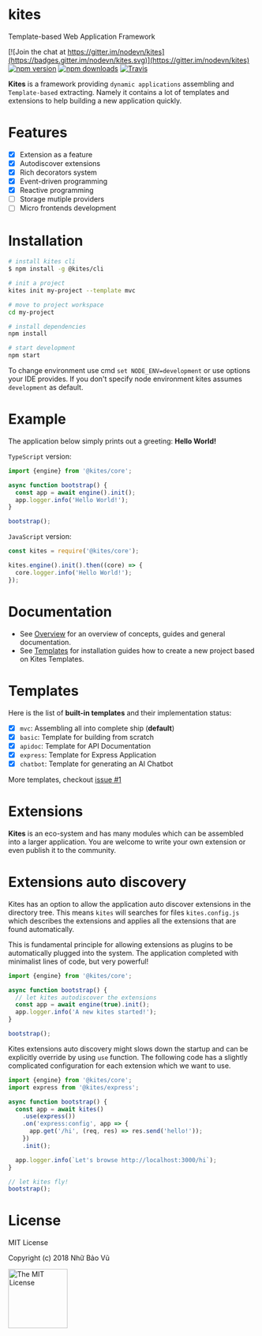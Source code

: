 # kites

Template-based Web Application Framework

[![Join the chat at https://gitter.im/nodevn/kites](https://badges.gitter.im/nodevn/kites.svg)](https://gitter.im/nodevn/kites)
[![npm version](https://img.shields.io/npm/v/@kites/core.svg?style=flat)](https://www.npmjs.com/package/@kites/core)
[![npm downloads](https://img.shields.io/npm/dm/@kites/core.svg)](https://www.npmjs.com/package/@kites/core)
[![Travis](https://travis-ci.org/kitesjs/kites.svg?branch=stable)](https://travis-ci.org/kitesjs/kites)

**Kites** is a framework providing `dynamic applications` assembling and `Template-based` extracting. Namely it contains a lot of templates and extensions to help building a new application quickly.

Features
=======

* [x] Extension as a feature
* [x] Autodiscover extensions
* [x] Rich decorators system
* [x] Event-driven programming
* [x] Reactive programming
* [ ] Storage mutiple providers
* [ ] Micro frontends development

Installation
============

```bash
# install kites cli
$ npm install -g @kites/cli

# init a project
kites init my-project --template mvc

# move to project workspace
cd my-project

# install dependencies
npm install

# start development
npm start
```

To change environment use cmd `set NODE_ENV=development` or use options your IDE provides. If you don't specify node environment kites assumes `development` as default.

Example
=======

The application below simply prints out a greeting: **Hello World!**

`TypeScript` version:

```ts
import {engine} from '@kites/core';

async function bootstrap() {
  const app = await engine().init();
  app.logger.info('Hello World!');
}

bootstrap();
```

`JavaScript` version:

```js
const kites = require('@kites/core');

kites.engine().init().then((core) => {
  core.logger.info('Hello World!');
});
```

Documentation
=============

* See [Overview](https://kites.nodejs.vn/documentation/overview/) for an overview of concepts, guides and general documentation.
* See [Templates](https://kites.nodejs.vn/documentation/kites/templates/) for installation guides how to create a new project based on Kites Templates.

Templates
=========

Here is the list of **built-in templates** and their implementation status:

* [x] `mvc`: Assembling all into complete ship (**default**)
* [x] `basic`: Template for building from scratch
* [x] `apidoc`: Template for API Documentation
* [x] `express`: Template for Express Application
* [x] `chatbot`: Template for generating an AI Chatbot

More templates, checkout [issue #1](https://github.com/vunb/kites/issues/1)

Extensions
==========

**Kites** is an eco-system and has many modules which can be assembled into a larger application. You are welcome to write your own extension or even publish it to the community.

Extensions auto discovery
=========================

Kites has an option to allow the application auto discover extensions in the directory tree. This means `kites` will searches for files `kites.config.js` which describes the extensions and applies all the extensions that are found automatically.

This is fundamental principle for allowing extensions as plugins to be automatically plugged into the system. The application completed with minimalist lines of code, but very powerful!

```ts
import {engine} from '@kites/core';

async function bootstrap() {
  // let kites autodiscover the extensions
  const app = await engine(true).init();
  app.logger.info('A new kites started!');
}

bootstrap();
```

Kites extensions auto discovery might slows down the startup and can be explicitly override by using `use` function. The following code has a slightly complicated configuration for each extension which we want to use.

```ts
import {engine} from '@kites/core';
import express from '@kites/express';

async function bootstrap() {
  const app = await kites()
    .use(express())
    .on('express:config', app => {
      app.get('/hi', (req, res) => res.send('hello!'));
    })
    .init();

  app.logger.info(`Let's browse http://localhost:3000/hi`);
}

// let kites fly!
bootstrap();
```

# License

MIT License

Copyright (c) 2018 Nhữ Bảo Vũ

<a rel="license" href="./LICENSE" target="_blank"><img alt="The MIT License" style="border-width:0;" width="120px" src="https://raw.githubusercontent.com/hsdt/styleguide/master/images/ossninja.svg?sanitize=true" /></a>
